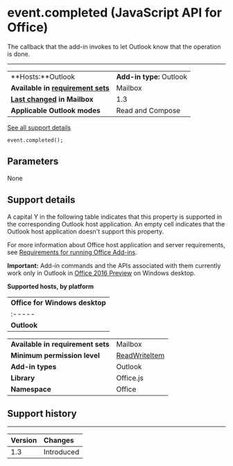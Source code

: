 
# event.completed (JavaScript API for Office)
The callback that the add-in invokes to let Outlook know that the operation is done.

****

|||
|:-----|:-----|
|**Hosts:**Outlook|**Add-in type:** Outlook|
|**Available in [requirement sets](http://msdn.microsoft.com/library/6b6702f2-b0a5-46ab-a356-8dda897ca8ae%28Office.15%29.aspx)**|Mailbox|
|**[Last changed](#bk_history) in Mailbox**|1.3|
|**Applicable Outlook modes**|Read and Compose|

[See all support details](#bk_support)


```
event.completed();
```


## Parameters

None


## Support details
<a name="bk_support"> </a>

A capital Y in the following table indicates that this property is supported in the corresponding Outlook host application. An empty cell indicates that the Outlook host application doesn't support this property.

For more information about Office host application and server requirements, see [Requirements for running Office Add-ins](http://msdn.microsoft.com/library/67340567-bb9a-498c-96d3-3f52f28c16bc%28Office.15%29.aspx).

 **Important:** Add-in commands and the APIs associated with them currently work only in Outlook in [Office 2016 Preview](https://products.office.com/en-us/office-2016-preview) on Windows desktop.


**Supported hosts, by platform**

||
|:-----|
|**Office for Windows desktop**|**Office Online(in browser)**|**OWA for Devices**|
|:-----|:-----|:-----|
|**Outlook**|Y|||

|||
|:-----|:-----|
|**Available in requirement sets**|Mailbox|
|**Minimum permission level**|[ReadWriteItem](http://msdn.microsoft.com/library/5bca69f2-b287-4e19-8f0f-78d896b2a3d3%28Office.15%29.aspx)|
|**Add-in types**|Outlook|
|**Library**|Office.js|
|**Namespace**|Office|

## Support history
<a name="bk_history"> </a>




****


|**Version**|**Changes**|
|:-----|:-----|
|1.3|Introduced|
